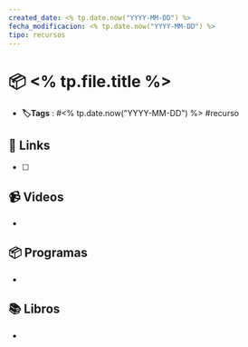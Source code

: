 ```yaml
---
created_date: <% tp.date.now("YYYY-MM-DD") %>
fecha_modificacion: <% tp.date.now("YYYY-MM-DD") %>
tipo: recursos
---
```


#  📦 <% tp.file.title %>

- **🏷️Tags** : #<% tp.date.now("YYYY-MM-DD") %> #recurso

## 🔗 Links

-  [ ] 

## 📹 Videos

- 

## 📦 Programas

- 

## 📚 Libros

- 